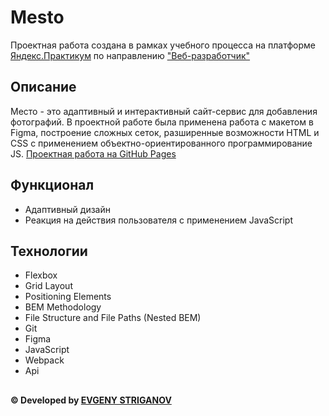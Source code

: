 
# Мesto
Проектная работа создана в рамках учебного процесса на платформе [Яндекс.Практикум](https://praktikum.yandex.ru/) по направлению ["Веб-разработчик"](https://praktikum.yandex.ru/web/)
## Описание
Место - это адаптивный и интерактивный сайт-сервис для добавления фотографий. В проектной работе была применена работа с макетом в Figma, построение сложных сеток, разширенные возможности HTML и CSS с применением объектно-ориентированного программирование JS. [Проектная работа на GitHub Pages](https://genevy.github.io/mesto/)
## Функционал
* Адаптивный дизайн
* Реакция на действия пользователя с применением JavaScript
## Технологии
* Flexbox
* Grid Layout
* Positioning Elements
* BEM Methodology
* File Structure and File Paths (Nested BEM)
* Git
* Figma
* JavaScript
* Webpack
* Api
##
#### © Developed by [EVGENY STRIGANOV](https://github.com/genevy)

